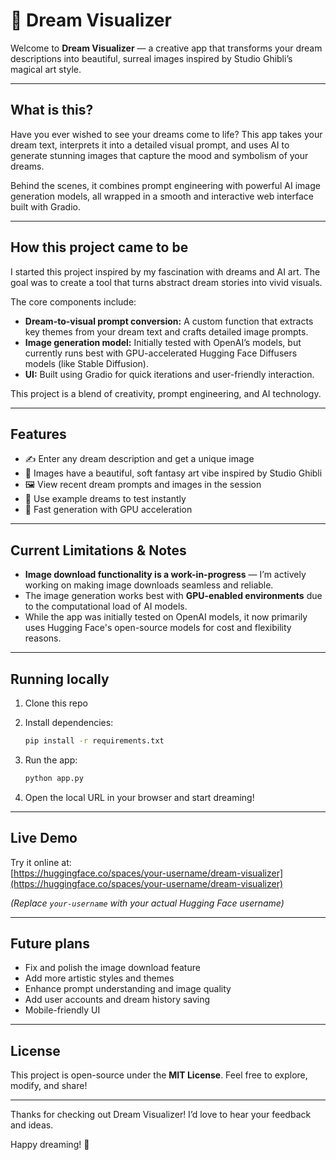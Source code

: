 # 🌙 Dream Visualizer

Welcome to **Dream Visualizer** — a creative app that transforms your dream descriptions into beautiful, surreal images inspired by Studio Ghibli’s magical art style.

---

## What is this?

Have you ever wished to see your dreams come to life? This app takes your dream text, interprets it into a detailed visual prompt, and uses AI to generate stunning images that capture the mood and symbolism of your dreams.

Behind the scenes, it combines prompt engineering with powerful AI image generation models, all wrapped in a smooth and interactive web interface built with Gradio.

---

## How this project came to be

I started this project inspired by my fascination with dreams and AI art. The goal was to create a tool that turns abstract dream stories into vivid visuals. 

The core components include:

- **Dream-to-visual prompt conversion:** A custom function that extracts key themes from your dream text and crafts detailed image prompts.
- **Image generation model:** Initially tested with OpenAI’s models, but currently runs best with GPU-accelerated Hugging Face Diffusers models (like Stable Diffusion).
- **UI:** Built using Gradio for quick iterations and user-friendly interaction.

This project is a blend of creativity, prompt engineering, and AI technology.

---

## Features

- ✍️ Enter any dream description and get a unique image  
- 🎨 Images have a beautiful, soft fantasy art vibe inspired by Studio Ghibli  
- 🖼️ View recent dream prompts and images in the session  
- 🎲 Use example dreams to test instantly  
- 🚀 Fast generation with GPU acceleration

---

## Current Limitations & Notes

- **Image download functionality is a work-in-progress** — I’m actively working on making image downloads seamless and reliable.
- The image generation works best with **GPU-enabled environments** due to the computational load of AI models.
- While the app was initially tested on OpenAI models, it now primarily uses Hugging Face's open-source models for cost and flexibility reasons.

---

## Running locally

1. Clone this repo  
2. Install dependencies:

   ```bash
   pip install -r requirements.txt
   ```

3. Run the app:

   ```bash
   python app.py
   ```

4. Open the local URL in your browser and start dreaming!

---

## Live Demo

Try it online at:  
[https://huggingface.co/spaces/your-username/dream-visualizer](https://huggingface.co/spaces/your-username/dream-visualizer)

*(Replace `your-username` with your actual Hugging Face username)*

---

## Future plans

- Fix and polish the image download feature  
- Add more artistic styles and themes  
- Enhance prompt understanding and image quality  
- Add user accounts and dream history saving  
- Mobile-friendly UI

---

## License

This project is open-source under the **MIT License**. Feel free to explore, modify, and share!

---

Thanks for checking out Dream Visualizer! I’d love to hear your feedback and ideas.

Happy dreaming! 🌠

